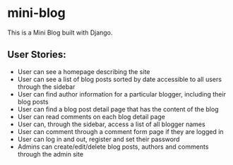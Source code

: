 # mini-blog
This is a Mini Blog built with Django.

## User Stories:
- User can see a homepage describing the site
- User can see a list of blog posts sorted by date accessible to all users through the sidebar
- User can find author information for a particular blogger, including their blog posts
- User can find a blog post detail page that has the content of the blog
- User can read comments on each blog detail page
- User can, through the sidebar, access a list of all blogger names
- User can comment through a comment form page if they are logged in
- User can log in and out, register and set their password
- Admins can create/edit/delete blog posts, authors and comments through the admin site
